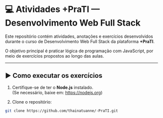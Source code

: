 # 💻 Atividades +PraTI — Desenvolvimento Web Full Stack

Este repositório contém atividades, anotações e exercícios desenvolvidos durante o curso de Desenvolvimento Web Full Stack da plataforma **+PraTI**.

O objetivo principal é praticar lógica de programação com JavaScript, por meio de exercícios propostos ao longo das aulas.

---

## ▶️ Como executar os exercícios

1. Certifique-se de ter o **Node.js** instalado.  
   (Se necessário, baixe em: https://nodejs.org)

2. Clone o repositório:

```bash
git clone https://github.com/thainatuanne/-PraTI.git

```


